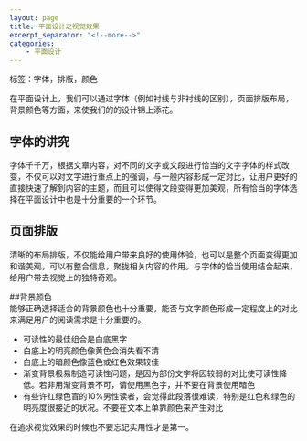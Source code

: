 ```yaml
---
layout: page
title: 平面设计之视觉效果
excerpt_separator: "<!--more-->"
categories:
    - 平面设计
---  
```

标签：字体，排版，颜色
<!--more-->  
  
在平面设计上，我们可以通过字体（例如衬线与非衬线的区别），页面排版布局，背景颜色等方面，来使我们的的设计锦上添花。  
  
## 字体的讲究  
字体千千万，根据文章内容，对不同的文字或文段进行恰当的文字字体的样式改变，不仅可以对文字进行重点上的强调，与一般内容形成一定对比，让用户更好的直接快速了解到内容的主题，而且可以使得文段变得更加美观，所有恰当的字体选择在平面设计中也是十分重要的一个环节。  
  
## 页面排版  
清晰的布局排版，不仅能给用户带来良好的使用体验，也可以是整个页面变得更加和谐美观，可以有整合信息，聚拢相关内容的作用。与字体的恰当使用结合起来，给用户带去视觉上的独特奇观。  
  
##背景颜色  
能够正确选择适合的背景颜色也十分重要，能否与文字颜色形成一定程度上的对比来满足用户的阅读需求是十分重要的。  
- 可读性的最佳组合是白底黑字  
- 白底上的明亮颜色像黄色会消失看不清  
- 白底上的暗颜色像蓝色或红色效果较佳  
- 渐变背景极易制造可读性问题，是因为部份文字将因较弱的对比使可读性降低。若非用渐变背景不可，请使用黑色字，并不要在背景使用暗色  
- 有些许红绿色盲的10%男性读者，会觉得此段落很难读，特别是红色和绿色的明亮度很接近的状况。不要在文本上单靠颜色来产生对比  
  
在追求视觉效果的时候也不要忘记实用性才是第一。
  
